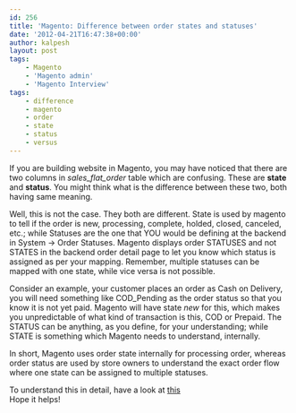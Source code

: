 ```yaml
---
id: 256
title: 'Magento: Difference between order states and statuses'
date: '2012-04-21T16:47:38+00:00'
author: kalpesh
layout: post
tags:
    - Magento
    - 'Magento admin'
    - 'Magento Interview'
tags:
    - difference
    - magento
    - order
    - state
    - status
    - versus
---
```


If you are building website in Magento, you may have noticed that there are two columns in *sales_flat_order* table which are confusing. These are **state** and **status**. You might think what is the difference between these two, both having same meaning.

Well, this is not the case. They both are different. State is used by magento to tell if the order is new, processing, complete, holded, closed, canceled, etc.; while Statuses are the one that YOU would be defining at the backend in System -> Order Statuses. Magento displays order STATUSES and not STATES in the backend order detail page to let you know which status is assigned as per your mapping. Remember, multiple statuses can be mapped with one state, while vice versa is not possible.

Consider an example, your customer places an order as Cash on Delivery, you will need something like COD_Pending as the order status so that you know it is not yet paid. Magento will have state *new* for this, which makes you unpredictable of what kind of transaction is this, COD or Prepaid. The STATUS can be anything, as you define, for your understanding; while STATE is something which Magento needs to understand, internally.

In short, Magento uses order state internally for processing order, whereas order status are used by store owners to understand the exact order flow where one state can be assigned to multiple statuses.

To understand this in detail, have a look at [this](http://www.magentocommerce.com/wiki/2_-_magento_concepts_and_architecture/order_management)  
Hope it helps!